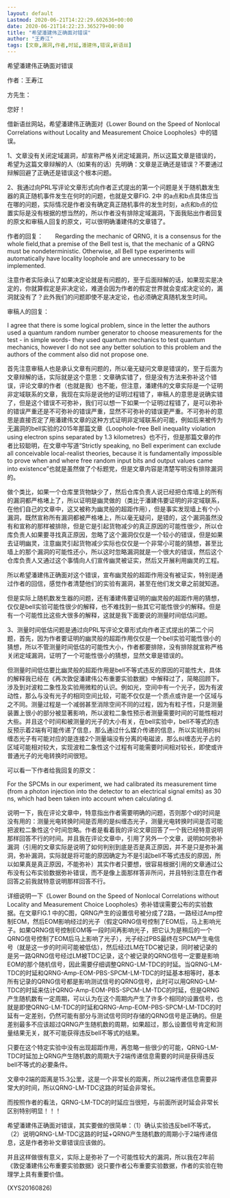 ```yaml
---
layout: default
Lastmod: 2020-06-21T14:22:29.602636+00:00
date: 2020-06-21T14:22:23.365279+00:00
title: "希望潘建伟正确面对错误"
author: "王寿江"
tags: [文章,漏洞,作者,时延,潘建伟,错误,新语丝]
---
```


希望潘建伟正确面对错误

作者：王寿江

方先生：

您好！

借新语丝网站，希望潘建伟正确面对《Lower Bound on the Speed of Nonlocal Correlations without Locality and Measurement Choice Loopholes》中的错误。

1、文章没有关闭定域漏洞，却宣称严格关闭定域漏洞，所以这篇文章是错误的，希望为这篇文章辩解的人（如果有的话）先明确：文章是正确还是错误？不要通过辩解回避了正确还是错误这个根本问题。

2、我通过向PRL写评论文章形式向作者正式提出的第一个问题是关于随机数发生器的真正随机事件发生在何时的问题，也就是文章FIG. 2中 的a点和b点具体应当在哪的问题，实际情况是作者没有确定真正随机事件的发生时刻，a点和b点的位置实际是没有根据的想当然的，所以作者没有排除定域漏洞，下面我贴出作者回复的原文和审稿人回复的原文，可以很明确潘建伟的文章错了。

作者的回复：　　Regarding the mechanic of QRNG, it is a consensus for the whole field,that a premise of the Bell test is, that the mechanic of a QRNG must be nondeterministic. Otherwise, all Bell type experiments will automatically have locality loophole and are unnecessary to be implemented.

注意作者实际承认了如果决定论就是有问题的，至于后面辩解的话，如果现实是决定的，你就算假定是非决定论，难道会因为作者的假定世界就会变成决定论的，漏洞就没有了？此外我们的问题即使不是决定论，也必须确定真随机发生时间。

审稿人的回复：

I agree that there is some logical problem, since in the letter the authors used a quantum random number generator to choose measurements for the test - in simple words- they used quantum mechanics to test quantum mechanics, however I do not see any better solution to this problem and the authors of the comment also did not propose one.

首先注意审稿人也是承认文章有问题的，所以毫无疑问文章是错误的，至于后面为文章辩解的话，实际就是这个意思：文章确实错了，但是没有方法来弥补这个错误，评论文章的作者（也就是我）也不能，但注意，潘建伟的文章实际是一个证明非定域联系的文章，我现在实际是说他的证明过程错了，审稿人的意思是说确实错了，但是这个错误不可弥补，我们可以想一下如果一个证明过程错了，是可以弥补的错误严重还是不可弥补的错误严重，显然不可弥补的错误更严重。不可弥补的意思是直接否定了用潘建伟文章的这种方式证明非定域联系的可能，例如后来被传为无漏洞的bell实验的2015年那篇文章《Loophole-free Bell inequality violation using electron spins separated by 1.3 kilometres》也不行，但是那篇文章的作者比较聪明，在文章中写道“Strictly speaking, no Bell experiment can exclude all conceivable local-realist theories, because it is fundamentally impossible to prove when and where free random input bits and output values came into existence”也就是虽然做了个标题党，但是文章内容是清楚写明没有排除漏洞的。

做个类比，如果一个仓库里货物缺少了，然后仓库负责人说已经把仓库墙上的所有的漏洞都严格堵上了，所以证明是幽灵做的（类比于潘建伟要证明的非定域联系，在他们自己的文章中，这又被称为幽灵般的超距作用），但是事实发现墙上有个小漏洞，既然宣称所有漏洞都被严格堵上，所以毫无疑问，是错的，这个漏洞虽然没有和宣称的那样被排除，但是它是引起货物减少的真正原因的可能性很少，所以仓库负责人如果要寻找真正原因，忽略了这个漏洞仅仅是一个较小的错误，但是如果去证明幽灵，注意幽灵引起货物减少实际也仅仅是一个非常小可能的猜想，甚至比墙上的那个漏洞的可能性还小，所以这时忽略漏洞就是一个很大的错误，然后这个仓库负责人又通过这个事情向人们宣传幽灵被证实，然后又开展利用幽灵的工程。

所以希望潘建伟正确面对这个错误，宣布幽灵般的超距作用没有被证实，特别是通过作者的回信，感觉作者清楚他们的实验有漏洞，甚至在他们发文章之前就知道。

但是实际上随机数发生器的问题，还有潘建伟要证明的幽灵般的超距作用的猜想，仅仅是bell实验可能性很少的解释，也不难找到一些其它可能性很少的解释。但是有一个可能性比这些大很多的解释，这就是我下面要说的测量时间低估问题。

3、测量时间低估问题是通过向PRL写评论文章形式向作者正式提出的第二个问题，首先，因为作者要证明的幽灵般的超距作用仅仅是一个bell实验可能性很小的猜想，所以不管测量时间低估的可能性大小，作者都要排除，没有排除就宣称严格关闭定域漏洞，证明了一个可能性很小的猜想，显然文章是错误的。

但测量时间低估要比幽灵般的超距作用是bell不等式违反的原因的可能性大，具体的解释我已经在《再次敦促潘建伟公布重要实验数据》中解释过了，简略回顾下。涉及到对波粒二象性及实验用微粒的认识。例如光，空间中有一个光子，因为有波动性，那么与没有光子的相同空间比较，可能不仅仅是一个质点或许是一个区域与之不同。测量过程是一个减弱甚至消除空间不同的过程，因为有粒子性，只是测量装置上很小的部分被显著影响，所以波粒二象性预示者测量需要时间的可能性相对大些。并且这个时间和被测量的光子的大小有关，在bell实验中，bell不等式的违反预示着2端有可能传递了信息，那么通过什么媒介传递的信息，所以实验用的纠缠态光子有可能对应的是连接2个测量端没有分离的电磁波，那么纠缠态光子占的区域可能相对较大，实现波粒二象性这个过程有可能需要时间相对较长，即使或许普通光子的光电转换时间很短。

可以看一下作者给我回复的原文：

For the SPCMs in our experiment, we had calibrated its measurement time (from a photon injection into the detector to an electrical signal emits) as 30 ns, which had been taken into account when calculating d.

说明一下，我在评论文章中，特意指出作者需要明确的问题，否则那个d的时间是没有用的：测量光电转换时间是否用的是纠缠态光子，测量光电转换时间是否可能把波粒二象性这个时间忽略。作者是看着我的评论文章回答了一个我已经特意说明那样回答不行的时间。并且我在评论文章中，引用了另外一个文章，说明如何弥补漏洞（引用的文章实际是说明了如何判别到底是否是真正原因，并不是只是弥补漏洞，弥补漏洞，实际就是将可能的原因确定为不是引起bell不等式违反的原因，所以如果真是真正原因，不能弥补）其实作者只要想，很容易根据引用的文章通过公布没有公布实验数据弥补错误，而不是像上面那样答非所问，并且特别注意在作者回答之前我就特意说明那样回答不行。

详细说明一下《Lower Bound on the Speed of Nonlocal Correlations without Locality and Measurement Choice Loopholes》弥补错误需要公布的实验数据。在文章FIG.1 中的C图，QRNG产生的设置信号被分成了2路，一路经过Amp控制EOM，然后EOM影响经过的光子（假定QRNG信号控制了EOM后，马上影响光子。如果QRNG信号控制EOM等一段时间再影响光子，把它认为是稍后的一个QRNG信号控制了EOM后马上影响了光子），光子经过PBS最终在SPCM产生电信号（就是这一步的时间可能被低估），然后经过LM在TDC被记录，同时被记录的是另一路QRNG信号经过LM被TDC记录，这个被记录的QRNG信号一定要是影响EOM的那个随机信号，因此需要仔细调整QRNG-LM-TDC的时延。当QRNG-LM-TDC的时延和QRNG-Amp-EOM-PBS-SPCM-LM-TDC的时延基本相等时，基本所有记录的QRNG信号都是影响测试信号的QRNG信号，此时可以用QRNG-LM-TDC的时延来估计QRNG-Amp-EOM-PBS-SPCM-LM-TDC的时延，但是QRNG产生随机数有一定周期，可以认为在这个周期内产生了许多个相同的设置信号，也就是即使QRNG-LM-TDC的时延和QRNG-Amp-EOM-PBS-SPCM-LM-TDC的时延有一定差别，仍然可能有部分与测试信号同时存储的QRNG信号是正确的。但是差别最多不应该超过QRNG产生随机数的周期，如果超过，那么设置信号肯定和测量结果无关，就不可能获得违反bell不等式的结果。

只要在这个特定实验中没有出现超距作用，再忽略一些很少的可能，QRNG-LM-TDC时延加上QRNG产生随机数的周期大于2端传递信息需要的时间是获得违反bell不等式的必要条件。

文章中2端的距离是15.3公里，这是一个非常长的距离，所以2端传递信息需要非常大的时间，所以QRNG-LM-TDC这路的时延会非常长。

而按照作者的看法，QRNG-LM-TDC的时延应当很短，与前面所说时延会非常长区别特别明显！！！

希望潘建伟正确面对错误，其实要做的很简单：（1）确认实验违反bell不等式，（2）说明QRNG-LM-TDC这路的时延+QRNG产生随机数的周期小于2端传递信息，这是作者弥补文章错误应该做的。

并且这样做很有意义，实际上是弥补了一个可能性较大的漏洞，所以我在2年前《敦促潘建伟公布重要实验数据》说只要作者公布重要实验数据，作者的实验在物理学上具有重要价值。

(XYS20160826)

